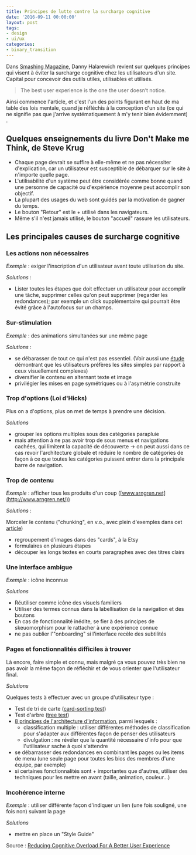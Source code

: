 ```yaml
---
title: Principes de lutte contre la surcharge cognitive
date: '2016-09-11 00:00:00'
layout: post
tags:
- design
- ui/ux
categories:
- binary_transition
---
```


Dans [Smashing Magazine](https://www.smashingmagazine.com/), Danny Halarewich revient sur quelques principes qui visent à éviter la surcharge cognitive chez les utilisateurs d'un site. Capital pour concevoir des outils utiles, utilisables et utilisés.

<!--more-->


> The best user experience is the one the user doesn’t notice. 

Ainsi commence l'article, et c'est l'un des points figurant en haut de ma table des lois mentale, quand je réfléchis à la conception d'un site (ce qui ne signifie pas que j'arrive systématiquement à m'y tenir bien évidemment) . 


## Quelques enseignements du livre Don't Make me Think, de Steve Krug

- Chaque page devrait se suffire à elle-même et ne pas nécessiter d'explication, car un utilisateur est susceptible de débarquer sur le site à n'importe quelle page.
- L'utilisabilité d'un système peut être considérée comme bonne quand une personne de capacité ou d'expérience moyenne peut accomplir son objectif.
- La plupart des usages du web sont guidés par la motivation de gagner du temps.
- Le bouton "Retour" est le + utilisé dans les navigateurs.
- Même s'il n'est jamais utilisé, le bouton "accueil" rassure les utilisateurs.

## Les principales causes de surcharge cognitive

### Les actions non nécessaires

*Exemple* : exiger l'inscription d'un utilisateur avant toute utilisation du site.

*Solutions* : 
- Lister toutes les étapes que doit effectuer un utilisateur pour accomplir une tâche, supprimer celles qu'on peut supprimer (regarder les redondances); par exemple un click supplémentaire qui pourrait être évité grâce à l'autofocus sur un champs.

### Sur-stimulation

*Exemple* : des animations simultanées sur une même page

*Solutions* : 
- se débarasser de tout ce qui n'est pas essentiel. (Voir aussi une [étude](https://static.googleusercontent.com/external_content/untrusted_dlcp/research.google.com/en/us/pubs/archive/38315.pdf) démontrant que les utilisateurs préfères les sites simples par rapport à ceux visuellement complexes)
- diversifier le contenu en alternant texte et image
- privilégier les mises en page symétriques ou à l'asymétrie construite

### Trop d'options (Loi d'Hicks)

Plus on a d'options, plus on met de temps à prendre une décision.

*Solutions*

- grouper les options multiples sous des catégories parapluie
- mais attention à ne pas avoir trop de sous menus et navigations cachées, qui limitent la capacité de découverte -> on peut aussi dans ce cas revoir l'architecture globale et réduire le nombre de catégories de façon à ce que toutes les catégories puissent entrer dans la principale barre de navigation.

### Trop de contenu

*Exemple* : afficher tous les produits d'un coup ([www.arngren.net](http://www.arngren.net/))

*Solutions* :

Morceler le contenu ("chunking", en v.o., avec plein d'exemples dans cet [article](https://www.nngroup.com/articles/chunking/)) 

- regroupement d'images dans des "cards", à la Etsy
- formulaires en plusieurs étapes
- découper les longs textes en courts paragraphes avec des titres clairs

### Une interface ambigue

*Exemple* : icône inconnue

*Solutions* 

- Réutiliser comme icône des visuels familiers
- Utiliser des termes connus dans la labellisation de la navigation et des boutons
- En cas de fonctionnalité inédite, se fier à des principes de skeuomorphism pour le rattacher à une expérience connue
- ne pas oublier l'"onboarding" si l'interface recèle des subtilités

### Pages et fonctionnalités difficiles à trouver

Là encore, faire simple et connu, mais malgré ça vous pouvez très bien ne pas avoir la même façon de réfléchir et de vous orienter que l'utilisateur final. 

*Solutions*

Quelques tests à effectuer avec un groupe d'utilisateur type : 
- Test de tri de carte ([card-sorting test](https://www.smashingmagazine.com/2014/10/improving-information-architecture-card-sorting-beginners-guide/))
- Test d'arbre ([tree test](http://www.measuringu.com/blog/tree-testing-ia.php))
- [8 principes de l'architecture d'information](https://www.asis.org/Bulletin/Aug-10/AugSep10_Brown.pdf), parmi lesquels : 
  - classification multiple : utiliser différentes méthodes de classification pour s'adapter aux différentes façon de penser des utilisateurs
  - divulgation : ne révéler que la quantité nécessaire d'info pour que l'utilisateur sache à quoi s'attendre
- se débarrasser des redondances en combinant les pages ou les items de menu (une seule page pour toutes les bios des membres d'une équipe, par exemple)
- si certaines fonctionnalités sont + importantes que d'autres, utiliser des techniques pour les mettre en avant (taille, animation, couleur...)

### Incohérence interne

*Exemple* :  utiliser différente façon d'indiquer un lien (une fois souligné, une fois non) suivant la page

*Solutions*

- mettre en place un "Style Guide"

Source : [Reducing Cognitive Overload For A Better User Experience][source]

[source]: https://www.smashingmagazine.com/2016/09/reducing-cognitive-overload-for-a-better-user-experience/
